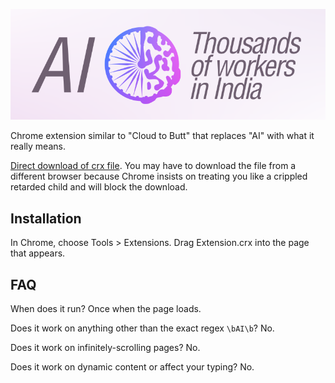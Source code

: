 ![](logo.png)

Chrome extension similar to "Cloud to Butt" that replaces "AI" with what it really means.

[Direct download of crx file](https://github.com/sabslikesobs/ai-to-workers-in-india/blob/master/Extension.crx?raw=true). You may have to download the file from a different browser because Chrome insists on treating you like a crippled retarded child and will block the download.

## Installation

In Chrome, choose Tools > Extensions. Drag Extension.crx into the page that appears.

## FAQ

When does it run? Once when the page loads.

Does it work on anything other than the exact regex `\bAI\b`? No.

Does it work on infinitely-scrolling pages? No.

Does it work on dynamic content or affect your typing? No.
